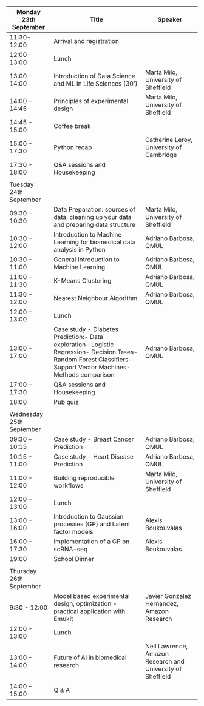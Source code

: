 | Monday 23th September    | Title                                                                                                                                                            | Speaker                                                    |
|--------------------------|------------------------------------------------------------------------------------------------------------------------------------------------------------------|------------------------------------------------------------|
| 11:30-12:00              | Arrival and registration                                                                                                                                         |                                                            |
| 12:00 - 13:00            | Lunch                                                                                                                                                            |                                                            |
| 13:00 - 14:00            | Introduction of Data Science and ML in Life Sciences (30’)                                                                                                       | Marta Milo, University of Sheffield                        |
| 14:00 - 14:45            | Principles of experimental design                                                                                                                                | Marta Milo, University of Sheffield                        |
| 14:45 - 15:00            | Coffee break                                                                                                                                                     |                                                            |
| 15:00 - 17:30            | Python recap                                                                                                                                                     | Catherine Leroy, University of Cambridge                   |
| 17:30 - 18:00            | Q&A sessions and Housekeeping                                                                                                                                    |                                                            |
|                          |                                                                                                                                                                  |                                                            |
| Tuesday 24th September   |                                                                                                                                                                  |                                                            |
| 09:30 - 10:30            | Data Preparation: sources of data, cleaning up your data and preparing data structure                                                                            | Marta Milo, University of Sheffield                        |
| 10:30 - 12:00            | Introduction to Machine Learning for biomedical data analysis in Python                                                                                          | Adriano Barbosa, QMUL                                      |
| 10:30 - 11:00            | General Introduction to Machine Learning                                                                                                                         | Adriano Barbosa, QMUL                                      |
| 11:00 - 11:30            | K-Means Clustering                                                                                                                                               | Adriano Barbosa, QMUL                                      |
| 11:30 - 12:00            | Nearest Neighbour Algorithm                                                                                                                                      | Adriano Barbosa, QMUL                                      |
| 12:00 - 13:00            | Lunch                                                                                                                                                            |                                                            |
| 13:00 - 17:00            | Case study - Diabetes Prediction:- Data exploration- Logistic Regression- Decision Trees- Random Forest Classifiers- Support Vector Machines- Methods comparison | Adriano Barbosa, QMUL                                      |
| 17:00 - 17:30            | Q&A sessions and Housekeeping                                                                                                                                    |                                                            |
| 18:00                    | Pub quiz                                                                                                                                                         |                                                            |
|                          |                                                                                                                                                                  |                                                            |
| Wednesday 25th September |                                                                                                                                                                  |                                                            |
| 09:30 – 10:15            | Case study - Breast Cancer Prediction                                                                                                                            | Adriano Barbosa, QMUL                                      |
| 10:15 - 11:00            | Case study - Heart Disease Prediction                                                                                                                            | Adriano Barbosa, QMUL                                      |
| 11:00 - 12:00            | Building reproducible workflows                                                                                                                                  | Marta Milo, University of Sheffield                        |
| 12:00 - 13:00            | Lunch                                                                                                                                                            |                                                            |
| 13:00 - 16:00            | Introduction to Gaussian processes (GP) and Latent factor models                                                                                                 | Alexis Boukouvalas                                         |
| 16:00 - 17:30            | Implementation of a GP on scRNA-seq                                                                                                                              | Alexis Boukouvalas                                         |
| 19:00                    | School Dinner                                                                                                                                                    |                                                            |
|                          |                                                                                                                                                                  |                                                            |
| Thursday 26th September  |                                                                                                                                                                  |                                                            |
| 9:30 - 12:00             | Model based experimental design, optimization - practical application with Emukit                                                                                | Javier Gonzalez Hernandez, Amazon Research                 |
| 12:00 - 13:00            | Lunch                                                                                                                                                            |                                                            |
| 13:00 – 14:00            | Future of AI in biomedical research                                                                                                                              | Neil Lawrence, Amazon Research and University of Sheffield |
| 14:00 – 15:00            | Q & A                                                                                                                              | |

